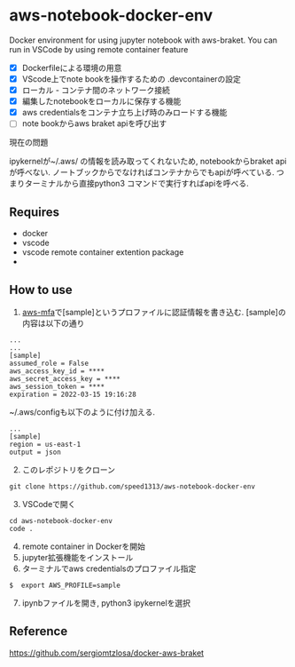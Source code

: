 # aws-notebook-docker-env
Docker environment for using jupyter notebook with aws-braket.
You can run in VSCode by using remote container feature

- [x]  Dockerfileによる環境の用意
- [x]  VScode上でnote bookを操作するための .devcontainerの設定
- [x]  ローカル - コンテナ間のネットワーク接続
- [x]  編集したnotebookをローカルに保存する機能
- [x]  aws credentialsをコンテナ立ち上げ時のみロードする機能
- [ ]  note bookからaws braket apiを呼び出す

現在の問題

ipykernelが~/.aws/ の情報を読み取ってくれないため, notebookからbraket apiが呼べない.
ノートブックからでなければコンテナからでもapiが呼べている. つまりターミナルから直接python3 コマンドで実行すればapiを呼べる.
## Requires
- docker
- vscode
- vscode remote container extention package
-

## How to use
1. [aws-mfa](https://qiita.com/ogady/items/c17ffe8f7c8e15b15f77)で[sample]というプロファイルに認証情報を書き込む.
[sample]の内容は以下の通り
``` ~/.aws/credentials
...
...
[sample]
assumed_role = False
aws_access_key_id = ****
aws_secret_access_key = ****
aws_session_token = ****
expiration = 2022-03-15 19:16:28
```
~/.aws/configも以下のように付け加える.
```~/.aws/config
...
[sample]
region = us-east-1
output = json
```

2. このレポジトリをクローン
```
git clone https://github.com/speed1313/aws-notebook-docker-env
```

3. VSCodeで開く
```
cd aws-notebook-docker-env
code .
```
4. remote container in Dockerを開始
5. jupyter拡張機能をインストール
6. ターミナルでaws credentialsのプロファイル指定
```
$  export AWS_PROFILE=sample
```
7. ipynbファイルを開き, python3 ipykernelを選択

## Reference
https://github.com/sergiomtzlosa/docker-aws-braket